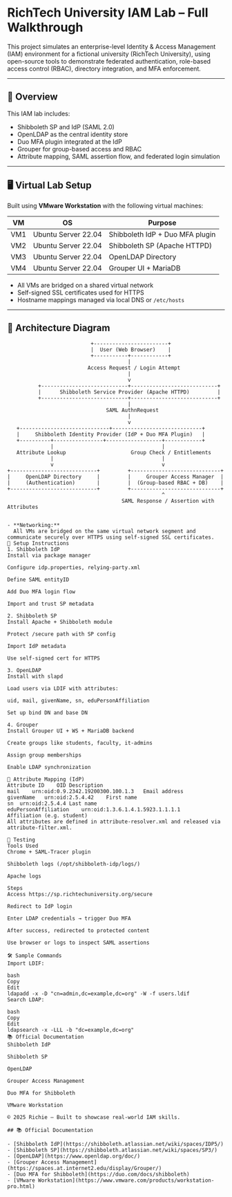 
# RichTech University IAM Lab – Full Walkthrough

This project simulates an enterprise-level Identity & Access Management (IAM) environment for a fictional university (RichTech University), using open-source tools to demonstrate federated authentication, role-based access control (RBAC), directory integration, and MFA enforcement.

---

## 🧭 Overview

This IAM lab includes:
- Shibboleth SP and IdP (SAML 2.0)
- OpenLDAP as the central identity store
- Duo MFA plugin integrated at the IdP
- Grouper for group-based access and RBAC
- Attribute mapping, SAML assertion flow, and federated login simulation

---

## 🖥️ Virtual Lab Setup

Built using **VMware Workstation** with the following virtual machines:

| VM | OS | Purpose |
|----|----|---------|
| VM1 | Ubuntu Server 22.04 | Shibboleth IdP + Duo MFA plugin |
| VM2 | Ubuntu Server 22.04 | Shibboleth SP (Apache HTTPD) |
| VM3 | Ubuntu Server 22.04 | OpenLDAP Directory |
| VM4 | Ubuntu Server 22.04 | Grouper UI + MariaDB |

- All VMs are bridged on a shared virtual network
- Self-signed SSL certificates used for HTTPS
- Hostname mappings managed via local DNS or `/etc/hosts`

---

## 🧱 Architecture Diagram

```text
                           +------------------------+
                           |  User (Web Browser)    |
                           +-----------+------------+
                                       |
                          Access Request / Login Attempt
                                       |
                                       v
          +----------------------------+----------------------------+
          |      Shibboleth Service Provider (Apache HTTPD)         |
          +----------------------------+----------------------------+
                                       |
                                SAML AuthnRequest
                                       |
                                       v
   +-----------------------------+-----------------------------+
   |     Shibboleth Identity Provider (IdP + Duo MFA Plugin)   |
   +----------+----------------+------------------+------------+
              |                                   |
   Attribute Lookup                     Group Check / Entitlements
              |                                   |
              v                                   v
+----------------------------+         +-----------------------------+
|     OpenLDAP Directory     |         |     Grouper Access Manager  |
|     (Authentication)       |         |  (Group-based RBAC + DB)    |
+----------------------------+         +-----------------------------+
                                                  ^
                                     SAML Response / Assertion with Attributes


- **Networking:**  
  All VMs are bridged on the same virtual network segment and communicate securely over HTTPS using self-signed SSL certificates.
🔧 Setup Instructions
1. Shibboleth IdP
Install via package manager

Configure idp.properties, relying-party.xml

Define SAML entityID

Add Duo MFA login flow

Import and trust SP metadata

2. Shibboleth SP
Install Apache + Shibboleth module

Protect /secure path with SP config

Import IdP metadata

Use self-signed cert for HTTPS

3. OpenLDAP
Install with slapd

Load users via LDIF with attributes:

uid, mail, givenName, sn, eduPersonAffiliation

Set up bind DN and base DN

4. Grouper
Install Grouper UI + WS + MariaDB backend

Create groups like students, faculty, it-admins

Assign group memberships

Enable LDAP synchronization

🔐 Attribute Mapping (IdP)
Attribute ID	OID	Description
mail	urn:oid:0.9.2342.19200300.100.1.3	Email address
givenName	urn:oid:2.5.4.42	First name
sn	urn:oid:2.5.4.4	Last name
eduPersonAffiliation	urn:oid:1.3.6.1.4.1.5923.1.1.1.1	Affiliation (e.g. student)
All attributes are defined in attribute-resolver.xml and released via attribute-filter.xml.

🧪 Testing
Tools Used
Chrome + SAML-Tracer plugin

Shibboleth logs (/opt/shibboleth-idp/logs/)

Apache logs

Steps
Access https://sp.richtechuniversity.org/secure

Redirect to IdP login

Enter LDAP credentials → trigger Duo MFA

After success, redirected to protected content

Use browser or logs to inspect SAML assertions

🛠️ Sample Commands
Import LDIF:

bash
Copy
Edit
ldapadd -x -D "cn=admin,dc=example,dc=org" -W -f users.ldif
Search LDAP:

bash
Copy
Edit
ldapsearch -x -LLL -b "dc=example,dc=org"
📚 Official Documentation
Shibboleth IdP

Shibboleth SP

OpenLDAP

Grouper Access Management

Duo MFA for Shibboleth

VMware Workstation

© 2025 Richie — Built to showcase real-world IAM skills.

## 📚 Official Documentation

- [Shibboleth IdP](https://shibboleth.atlassian.net/wiki/spaces/IDP5/)
- [Shibboleth SP](https://shibboleth.atlassian.net/wiki/spaces/SP3/)
- [OpenLDAP](https://www.openldap.org/doc/)
- [Grouper Access Management](https://spaces.at.internet2.edu/display/Grouper/)
- [Duo MFA for Shibboleth](https://duo.com/docs/shibboleth)
- [VMware Workstation](https://www.vmware.com/products/workstation-pro.html)
